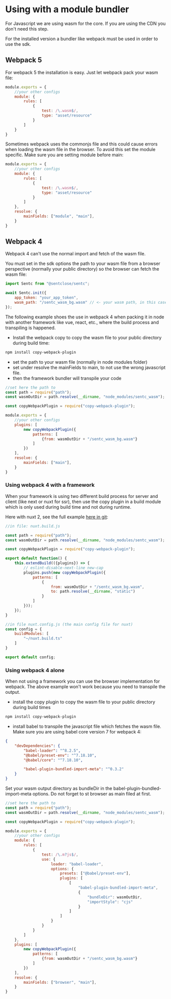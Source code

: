 # Using with a module bundler

For Javascript we are using wasm for the core. If you are using the CDN you don't need this step.

For the installed version a bundler like webpack must be used in order to use the sdk.

## Webpack 5

For webpack 5 the installation is easy. Just let webpack pack your wasm file:

````javascript
module.exports = {
	//your other configs
    module: {
		rules: [
			{
				test: /\.wasm$/,
				type: "asset/resource"
			}
		]
	}
}
````

Sometimes webpack uses the commonjs file and this could cause errors when loading the wasm file in the browser.
To avoid this set the module specific. Make sure you are setting module before main:

````javascript
module.exports = {
	//your other configs
    module: {
		rules: [
			{
				test: /\.wasm$/,
				type: "asset/resource"
			}
		]
	},
	resolve: {
		mainFields: ["module", "main"],
	}
}
````

## Webpack 4

Webpack 4 can't use the normal import and fetch of the wasm file.

You must set in the sdk options the path to your wasm file from a browser perspective (normally your public directory) 
so the browser can fetch the wasm file:

````javascript
import Sentc from "@sentclose/sentc";

await Sentc.init({
    app_token: "your_app_token",
    wasm_path: "/sentc_wasm_bg.wasm" // <- your wasm path, in this case in the root of your project when it is build
});
````

The following example shoes the use in webpack 4 when packing it in node with another framework like vue, react, etc., 
where the build process and transpiling is happened.

- Install the webpack copy to copy the wasm file to your public directory during build time:
````bash
npm install copy-webpack-plugin
````
- set the path to your wasm file (normally in node modules folder)
- set under resolve the mainFields to main, to not use the wrong javascript file.
- then the framework bundler will transpile your code

````javascript
//set here the path to 
const path = require("path");
const wasmOutDir = path.resolve(__dirname, "node_modules/sentc_wasm");

const copyWebpackPlugin = require("copy-webpack-plugin");

module.exports = {
	//your other configs
	plugins: [
		new copyWebpackPlugin({
			patterns: [
				{from: wasmOutDir + "/sentc_wasm_bg.wasm"}
			]
		})
	],
	resolve: {
		mainFields: ["main"],
	}
}
````

### Using webpack 4 with a framework

When your framework is using two different build process for server and client (like next or nuxt for ssr), 
then use the copy plugin in a build module which is only used during build time and not during runtime.

Here with nuxt 2, see the full example [here in git](https://gitlab.com/sentclose/sentc/sdk-examples/nuxt2):

````javascript
//in file: nuxt.build.js

const path = require("path");
const wasmOutDir = path.resolve(__dirname, "node_modules/sentc_wasm");

const copyWebpackPlugin = require("copy-webpack-plugin");

export default function() {
	this.extendBuild(({plugins}) => {
		// eslint-disable-next-line new-cap
		plugins.push(new copyWebpackPlugin({
			patterns: [
				{
					from: wasmOutDir + "/sentc_wasm_bg.wasm",
					to: path.resolve(__dirname, "static")
				}
			]
		}));
	});
}

//in file nuxt.config.js (the main config file for nuxt)
const config = {
	buildModules: [
		"~/nuxt.build.ts"
	]
}

export default config;
````

### Using webpack 4 alone

When not using a framework you can use the browser implementation for webpack. 
The above example won't work because you need to transpile the output.

- install the copy plugin to copy the wasm file to your public directory during build times

````bash
npm install copy-webpack-plugin
````

- install babel to transpile the javascript file which fetches the wasm file. Make sure you are using babel core version 7 for webpack 4:
````json
{
	"devDependencies": {
		"babel-loader": "^8.2.5",
		"@babel/preset-env": "^7.18.10",
		"@babel/core": "^7.18.10",

		"babel-plugin-bundled-import-meta": "^0.3.2"
	} 
}
````

Set your wasm output directory as bundleDir in the babel-plugin-bundled-import-meta options. Do not forget to st browser as main filed at first.

````javascript
//set here the path to 
const path = require("path");
const wasmOutDir = path.resolve(__dirname, "node_modules/sentc_wasm");

const copyWebpackPlugin = require("copy-webpack-plugin");

module.exports = {
	//your other configs
	module: {
		rules: [
			{
				test: /\.m?js$/,
				use: {
					loader: "babel-loader",
					options: {
						presets: ["@babel/preset-env"],
						plugins: [
							[
								"babel-plugin-bundled-import-meta",
								{
									"bundleDir": wasmOutDir,
									"importStyle": "cjs"
								}
							]
						]
					}
                }
			}
		]
	},
	plugins: [
		new copyWebpackPlugin({
			patterns: [
				{from: wasmOutDir + "/sentc_wasm_bg.wasm"}
			]
		})
	],
	resolve: {
		mainFields: ["browser", "main"],
	}
}
````